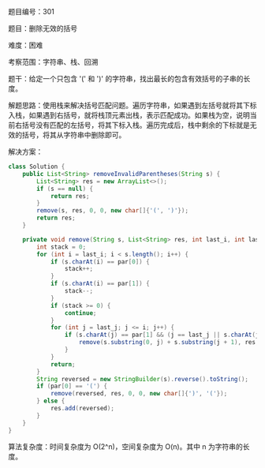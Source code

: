 题目编号：301

题目：删除无效的括号

难度：困难

考察范围：字符串、栈、回溯

题干：给定一个只包含 '(' 和 ')' 的字符串，找出最长的包含有效括号的子串的长度。

解题思路：使用栈来解决括号匹配问题。遍历字符串，如果遇到左括号就将其下标入栈，如果遇到右括号，就将栈顶元素出栈，表示匹配成功。如果栈为空，说明当前右括号没有匹配的左括号，将其下标入栈。遍历完成后，栈中剩余的下标就是无效的括号，将其从字符串中删除即可。

解决方案：

```java
class Solution {
    public List<String> removeInvalidParentheses(String s) {
        List<String> res = new ArrayList<>();
        if (s == null) {
            return res;
        }
        remove(s, res, 0, 0, new char[]{'(', ')'});
        return res;
    }

    private void remove(String s, List<String> res, int last_i, int last_j, char[] par) {
        int stack = 0;
        for (int i = last_i; i < s.length(); i++) {
            if (s.charAt(i) == par[0]) {
                stack++;
            }
            if (s.charAt(i) == par[1]) {
                stack--;
            }
            if (stack >= 0) {
                continue;
            }
            for (int j = last_j; j <= i; j++) {
                if (s.charAt(j) == par[1] && (j == last_j || s.charAt(j - 1) != par[1])) {
                    remove(s.substring(0, j) + s.substring(j + 1), res, i, j, par);
                }
            }
            return;
        }
        String reversed = new StringBuilder(s).reverse().toString();
        if (par[0] == '(') {
            remove(reversed, res, 0, 0, new char[]{')', '('});
        } else {
            res.add(reversed);
        }
    }
}
```

算法复杂度：时间复杂度为 O(2^n)，空间复杂度为 O(n)。其中 n 为字符串的长度。
